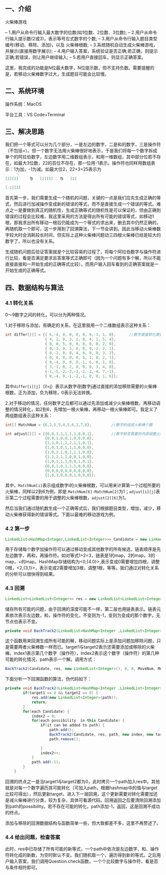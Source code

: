 ## 一、介绍

火柴棒游戏

– 1.用户从命令行输入最大数字的位数(如1位数、2位数、3位数);
– 2.用户从命令行输入提示数(2或3)，表示等号左式数字的个数;
– 3.用户从命令行输入题目类型编号(移动、移除、添加)，以及 火柴棒根数;
– 3.系统随机自动生成火柴棒游戏，并展示(直接用数字展示);
– 4.用户输入答案，系统验证是否正确;若正确，则提示正确;若错误，则让用户继续输入;
– 5.若用户直接回车，则显示正确答案。

这里，我完成的功能是N位最大数字，N位提示数，但不支持负数。需要提醒的是，若移动火柴棒数字过大，生成题目可能会比较慢。

## 二、系统环境

操作系统：MacOS

平台工具：VS Code+Terminal

## 三、解决思路

我们把一个等式可以分为几个部分，一是左边的数字，二是和的数字，三是操作符（不包括=）。但一个数字无法用火柴棒很好地表示，于是我们将每一个数字拆成单个的阿拉伯数字，左边数字用二维数组表示，和用一维数组，其中部分位若不存在，如最大3位数，22的百位不存在，那一位用-1表示。操作符也同样用数组表示：1为加，-1为减。如最大位2，22+3=25表示为

```java
[2][2]     与   [2][5]   与   [1]

[-1][3]
```

首先第一步，我们需要生成一个随机的问题，关键的一点是我们应先生成正确的等式，然后进行加减操作变成新的错误的等式，而不是直接生成一个错误的等式。难点之一是要做到真正的随机性，生成正确等式的随机性是可以保证的，但由正确到错误的过程会比较难，我这里采用的方法是得出所有可能的错误等式，如移动1根，那我求出所有移动一根后仍能成为一个等式的求出来，删去其中仍然正确的，再随机取一个即可，这一步用到了回溯算法，下一节会讲到。因此当移动火柴棒数字较大时会消耗较长时间，但实际上这种火柴棒问题动三四根火柴棒已经是较大的数字了，所以也没有关系。

生成随机问题后验证答案就是个比较容易的过程了，将每个阿拉伯数字与操作符进行比较，看是否满足要求且答案等式正确即可（因为一个问题有多个解，所以不能直接直接和一开始生成的正确等式比较）。而用户输入回车看到的正确答案就是一开始生成的正确等式。

## 四、数据结构与算法

### 4.1 转化关系

0～9数字之间的转化，可以分为两种情况。

1.对于移除与添加，有确定的关系，在这里我用一个二维数组表示这种关系：

```java
int differ[][] = {{ 6,-4, 0, 0, 0, 0, 0,-3, 1, 0},      //数字直接转化需要对火柴根数
                  { 4, 2, 0, 3, 2, 0, 4, 1, 5, 4},
                  { 0, 0, 5, 0, 0, 0, 0, 0, 2, 0},
                  { 0,-3, 0, 5, 0, 0, 0,-2, 2, 1},
                  { 0,-2, 0, 0, 4, 0, 0, 0, 3, 2},
                  { 0, 0, 0, 0, 0, 5, 1, 0, 2, 1},
                  { 0,-4, 0, 0, 0,-1, 6, 0, 1, 0},
                  { 3,-1, 0, 2, 0, 0, 0, 3, 4, 0},
                  {-1,-5,-2,-2,-3,-2,-1,-4, 7,-1},
                  { 0,-4, 0,-1,-2,-1, 0, 0, 1, 6}};

```

其中`differ[i][j]`（i!=j）表示从数字i到数字j通过直接的添加移除需要的火柴棒根数，正为添加，负为移除，0表示无法转换。

2.对于移动的情况，任何数字之后都可以通过先添加或减少火柴棒根数，再移动调整的情况转化，如2到6，先增加一根火柴棒，再移动一根火柴棒即可。我定义了两组数组表示这种关系：

```java
int[] MatchNum = {6,2,5,5,4,5,6,3,7,6};         //数字的组成火柴棒个数

int adjust[][] = {{0,0,1,1,1,1,1,0,0,1},        //数字转变需要的内部调整火柴根数
                  {0,0,1,0,0,1,0,0,0,0},
                  {1,1,0,1,2,2,1,1,0,1},
                  {1,0,1,0,1,1,1,0,0,0},
                  {1,0,2,1,0,1,1,1,0,0},
                  {1,1,2,1,1,0,0,1,0,0},
                  {1,0,1,1,1,0,0,1,0,1},
                  {0,0,1,0,1,1,1,0,0,0},
                  {0,0,0,0,0,0,0,0,0,0},
                  {1,0,1,0,0,0,1,0,0,0}};
```

其中，`MatchNum[i]`表示组成数字i的火柴棒根数，可以用来计算第一个过程所要的火柴棒，同样以2到6为例，即是 `MatchNum[6]-MatchNum[2]`为1；`adjust[i][j]`表示第二个过程需要的用于调整的火柴棒根数，`adjust[2][6]`为1。

然后当我们通过随机数生成一个正确等式后，我们根据题目类型，增加，减少，移动火柴棒获得新的错误等式。下面以最难的移动游戏为例。

### 4.2 第一步

```java
LinkedList<HashMap<Integer,LinkedList<Integer>>> Candidate = new LinkedList<HashMap<Integer,LinkedList<Integer>>>();
```

用于存储每个数字加操作符可以通过移动变成其他数字的所有候选，链表顺序是先左边数字，再和，再操作符。如对等式1+2=3，链表是1的map，2的map，3的map，+的map。HashMap存储结构为<0,{4.0}>,表示变成0需要增加四根，调整0根，<2,{3,1}>，表示变成2需要增加3根，调整1根，等等。我们通过对转化关系的分析可以很快得到结果。

### 4.3 回溯

```java
LinkedList<LinkedList<Integer>> res = new LinkedList<LinkedList<Integer>>();
```

储存所有可能的问题，由于回溯的深度可能不一样，第二层也用链表表示。链表元素依次表示左边数，和，操作符的变化，不变则为-1，变则为变成的那个数字，无节点也表示不变。

```java
private void BackTrack2(LinkedList<HashMap<Integer ,LinkedList<Integer>>> Candidate, LinkedList<LinkedList<Integer>> res, LinkedList<Integer> path, int index1, int index2, int target1, int target2)
```

这个函数用来回溯生成所有可能的解，移动问题实际上是添加问题加移除问题，只是需要两者火柴棒数一样而已。target1与target2表示还需要添加或移除的火柴棒。index1表示第几个数字（操作符），index2表示这个数字（操作符）的第几种可能的转化情况，path表示一个解。调用方式：

```java
BackTrack2(Candidate, res, new LinkedList<Integer>(), 0, 0, MoveNum, MoveNum);
```

下面分析一下回溯函数的算法，伪代码如下：

```java
private void BackTrack2(LinkedList<HashMap<Integer ,LinkedList<Integer>>> Candidate, LinkedList<LinkedList<Integer>> res, LinkedList<Integer> path, int index1, int index2, int target1, int target2) {
        if(target1 == 0 && target2 == 0) {
            res.add(new LinkedList<Integer>(path));              
            return;
        }
        for(each Candidate) {
            index2 = 0;
            for(each possibility  in this Candidate) {                           
                if(it can be added to path) {
                    path.add();
                    BackTrack2(Candidate, res, path, new index, new target);
  					path.remove();  
                                                 
                } 
                index2++;
            }
            path.add(-1);          
        }
    }
```

回溯的终点之一是当target1与target2都为0，此时拷贝一个path加入res中。其他就是对每一个数字遍历其可能转化（可加入path，根据hashmap中的值与target比较可得出），然后更新target，进入下一层回溯，这个更新需要对转化需要加还是减火柴棒进行分类，较为复杂，具体可看源代码。回溯返回之后要清除回溯添加到path的possibility。若不存在可能的转化，path添加-1，返回，这是回溯不成功的终点。

添加与移除的回溯数据结构与函数简单一些，但大致都差不多，这里不再赘述了。

### 4.4 给出问题，检查答案

此时，res中已存储了所有可能的新等式，一个path中依次是左边数字、和、操作符转化成的新数，为空时默认不变。我们随机取一个，遍历得到新的等式。之后用户输入答案，我们调用Question.check函数，一个个比较数字与操作符，看是否与条件相符即可。


